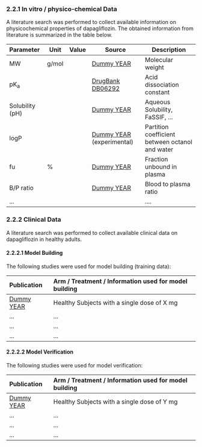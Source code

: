 ### 2.2.1	In vitro / physico-chemical Data <a id="invitro-and-physico-chemical-data"></a>

A literature search was performed to collect available information on physicochemical properties of dapagliflozin. The obtained information from literature is summarized in the table below. 

| **Parameter**   | **Unit** | **Value** | Source                                     | **Description**                                 |
| :-------------- | -------- | --------- | ------------------------------------------ | ----------------------------------------------- |
| MW              | g/mol    |           | [Dummy YEAR](#main-references)               | Molecular weight                                |
| pK<sub>a</sub>  |          |           | [DrugBank DB06292](#main-references)         | Acid dissociation constant                      |
| Solubility (pH) |          |           | [Dummy YEAR](#main-references)               | Aqueous Solubility, FaSSIF, ...                 |
| logP            |          |           | [Dummy YEAR](#main-references) (experimental) | Partition coefficient between octanol and water |
| fu              | %        |           | [Dummy YEAR](#main-references)                | Fraction unbound in plasma                      |
| B/P ratio       |          |           | [Dummy YEAR](#main-references)                | Blood to plasma ratio                           |
| ...             |          |           |                                            | ....                                            |

### 2.2.2	Clinical Data  <a id="clinical-data"></a>

A literature search was performed to collect available clinical data on dapagliflozin in healthy adults.

#### 2.2.2.1	Model Building <a id="model-building"></a>

The following studies were used for model building (training data):

| Publication                 | Arm / Treatment / Information used for model building |
| :-------------------------- | :---------------------------------------------------- |
| [Dummy YEAR](#main-references) | Healthy Subjects with a single dose of X mg           |
| ...                         | ...                                                   |
| ...                         | ...                                                   |
| ...                         | ...                                                   |

#### 2.2.2.2	Model Verification <a id="model-verification"></a>

The following studies were used for model verification:

| Publication                 | Arm / Treatment / Information used for model building |
| :-------------------------- | :---------------------------------------------------- |
| [Dummy YEAR](#main-references) | Healthy Subjects with a single dose of Y mg           |
| ...                         | ...                                                   |
| ...                         | ...                                                   |
| ...                         | ...                                                   |

